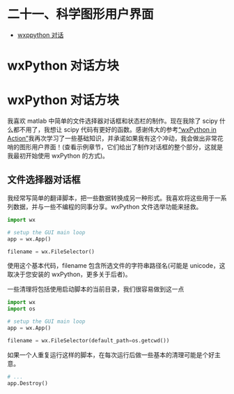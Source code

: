 # 二十一、科学图形用户界面

*   [wxppython 对话](wxPython_dialogs.html)

# wxPython 对话方块

# wxPython 对话方块

我喜欢 matlab 中简单的文件选择器对话框和状态栏的制作。现在我除了 scipy 什么都不用了，我想让 scipy 代码有更好的函数。感谢伟大的参考[“wxPython in Action”](http://www.manning.com/rappin/)我再次学习了一些基础知识，并承诺如果我有这个冲动，我会做出非常花哨的图形用户界面！(查看示例章节，它们给出了制作对话框的整个部分，这就是我最初开始使用 wxPython 的方式)。

## 文件选择器对话框

我经常写简单的翻译脚本，把一些数据转换成另一种形式。我喜欢将这些用于一系列数据，并与一些不编程的同事分享。wxPython 文件选举功能来拯救。

```py
import wx

# setup the GUI main loop
app = wx.App()

filename = wx.FileSelector() 
```

使用这个基本代码，filename 包含所选文件的字符串路径名(可能是 unicode，这取决于您安装的 wxPython，更多关于后者)。

一些清理将包括使用启动脚本的当前目录，我们很容易做到这一点

```py
import wx
import os

# setup the GUI main loop
app = wx.App()

filename = wx.FileSelector(default_path=os.getcwd()) 
```

如果一个人重复运行这样的脚本，在每次运行后做一些基本的清理可能是个好主意。

```py
# ...
app.Destroy() 
```
